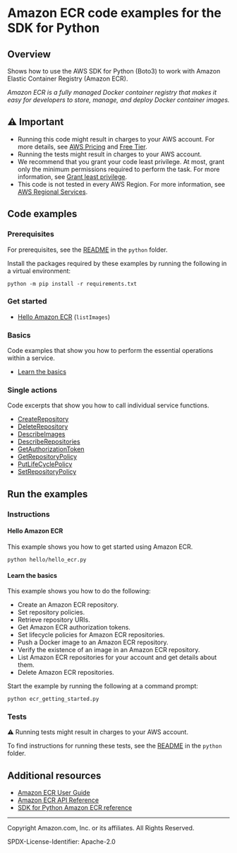 # Amazon ECR code examples for the SDK for Python

## Overview

Shows how to use the AWS SDK for Python (Boto3) to work with Amazon Elastic Container Registry (Amazon ECR).

<!--custom.overview.start-->
<!--custom.overview.end-->

_Amazon ECR is a fully managed Docker container registry that makes it easy for developers to store, manage, and deploy Docker container images._

## ⚠ Important

* Running this code might result in charges to your AWS account. For more details, see [AWS Pricing](https://aws.amazon.com/pricing/) and [Free Tier](https://aws.amazon.com/free/).
* Running the tests might result in charges to your AWS account.
* We recommend that you grant your code least privilege. At most, grant only the minimum permissions required to perform the task. For more information, see [Grant least privilege](https://docs.aws.amazon.com/IAM/latest/UserGuide/best-practices.html#grant-least-privilege).
* This code is not tested in every AWS Region. For more information, see [AWS Regional Services](https://aws.amazon.com/about-aws/global-infrastructure/regional-product-services).

<!--custom.important.start-->
<!--custom.important.end-->

## Code examples

### Prerequisites

For prerequisites, see the [README](../../README.md#Prerequisites) in the `python` folder.

Install the packages required by these examples by running the following in a virtual environment:

```
python -m pip install -r requirements.txt
```

<!--custom.prerequisites.start-->
<!--custom.prerequisites.end-->

### Get started

- [Hello Amazon ECR](hello/hello_ecr.py#L4) (`listImages`)


### Basics

Code examples that show you how to perform the essential operations within a service.

- [Learn the basics](ecr_getting_started.py)


### Single actions

Code excerpts that show you how to call individual service functions.

- [CreateRepository](ecr_wrapper.py#L38)
- [DeleteRepository](ecr_wrapper.py#L66)
- [DescribeImages](ecr_wrapper.py#L207)
- [DescribeRepositories](ecr_wrapper.py#L161)
- [GetAuthorizationToken](ecr_wrapper.py#L142)
- [GetRepositoryPolicy](ecr_wrapper.py#L115)
- [PutLifeCyclePolicy](ecr_wrapper.py#L183)
- [SetRepositoryPolicy](ecr_wrapper.py#L88)


<!--custom.examples.start-->
<!--custom.examples.end-->

## Run the examples

### Instructions


<!--custom.instructions.start-->
<!--custom.instructions.end-->

#### Hello Amazon ECR

This example shows you how to get started using Amazon ECR.

```
python hello/hello_ecr.py
```

#### Learn the basics

This example shows you how to do the following:

- Create an Amazon ECR repository.
- Set repository policies.
- Retrieve repository URIs.
- Get Amazon ECR authorization tokens.
- Set lifecycle policies for Amazon ECR repositories.
- Push a Docker image to an Amazon ECR repository.
- Verify the existence of an image in an Amazon ECR repository.
- List Amazon ECR repositories for your account and get details about them.
- Delete Amazon ECR repositories.

<!--custom.basic_prereqs.ecr_Scenario_RepositoryManagement.start-->
<!--custom.basic_prereqs.ecr_Scenario_RepositoryManagement.end-->

Start the example by running the following at a command prompt:

```
python ecr_getting_started.py
```


<!--custom.basics.ecr_Scenario_RepositoryManagement.start-->
<!--custom.basics.ecr_Scenario_RepositoryManagement.end-->


### Tests

⚠ Running tests might result in charges to your AWS account.


To find instructions for running these tests, see the [README](../../README.md#Tests)
in the `python` folder.



<!--custom.tests.start-->
<!--custom.tests.end-->

## Additional resources

- [Amazon ECR User Guide](https://docs.aws.amazon.com/AmazonECR/latest/userguide/what-is-ecr.html)
- [Amazon ECR API Reference](https://docs.aws.amazon.com/AmazonECR/latest/APIReference/Welcome.html)
- [SDK for Python Amazon ECR reference](https://boto3.amazonaws.com/v1/documentation/api/latest/reference/services/scheduler.html)

<!--custom.resources.start-->
<!--custom.resources.end-->

---

Copyright Amazon.com, Inc. or its affiliates. All Rights Reserved.

SPDX-License-Identifier: Apache-2.0
